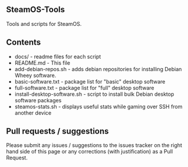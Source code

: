## SteamOS-Tools
Tools and scripts for SteamOS.

## Contents
* docs/ - readme files for each script
* README.md - This file
* add-debian-repos.sh - adds debian repositories for installing Debian Wheey software.
* basic-software.txt - package list for "basic" desktop software
* full-software.txt - package list for "full" desktop software
* install-desktop-software.sh - script to install bulk Debian desktop software packages
* steamos-stats.sh - displays useful stats while gaming over SSH from another device

## Pull requests / suggestions
Please submit any issues / suggestions to the issues tracker on the right hand side of this page
or any corrections (with justification) as a Pull Request.
